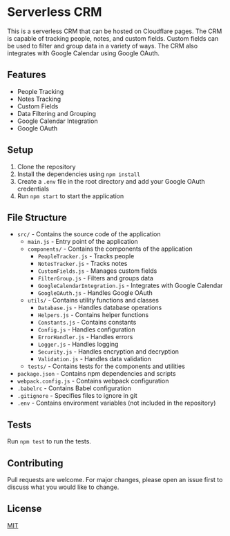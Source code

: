 # Serverless CRM

This is a serverless CRM that can be hosted on Cloudflare pages. The CRM is capable of tracking people, notes, and custom fields. Custom fields can be used to filter and group data in a variety of ways. The CRM also integrates with Google Calendar using Google OAuth.

## Features

- People Tracking
- Notes Tracking
- Custom Fields
- Data Filtering and Grouping
- Google Calendar Integration
- Google OAuth

## Setup

1. Clone the repository
2. Install the dependencies using `npm install`
3. Create a `.env` file in the root directory and add your Google OAuth credentials
4. Run `npm start` to start the application

## File Structure

- `src/` - Contains the source code of the application
  - `main.js` - Entry point of the application
  - `components/` - Contains the components of the application
    - `PeopleTracker.js` - Tracks people
    - `NotesTracker.js` - Tracks notes
    - `CustomFields.js` - Manages custom fields
    - `FilterGroup.js` - Filters and groups data
    - `GoogleCalendarIntegration.js` - Integrates with Google Calendar
    - `GoogleOAuth.js` - Handles Google OAuth
  - `utils/` - Contains utility functions and classes
    - `Database.js` - Handles database operations
    - `Helpers.js` - Contains helper functions
    - `Constants.js` - Contains constants
    - `Config.js` - Handles configuration
    - `ErrorHandler.js` - Handles errors
    - `Logger.js` - Handles logging
    - `Security.js` - Handles encryption and decryption
    - `Validation.js` - Handles data validation
  - `tests/` - Contains tests for the components and utilities
- `package.json` - Contains npm dependencies and scripts
- `webpack.config.js` - Contains webpack configuration
- `.babelrc` - Contains Babel configuration
- `.gitignore` - Specifies files to ignore in git
- `.env` - Contains environment variables (not included in the repository)

## Tests

Run `npm test` to run the tests.

## Contributing

Pull requests are welcome. For major changes, please open an issue first to discuss what you would like to change.

## License

[MIT](https://choosealicense.com/licenses/mit/)